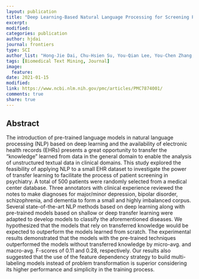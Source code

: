 ```yaml
---
layout: publication
title: "Deep Learning-Based Natural Language Processing for Screening Psychiatric Patients"
excerpt:
modified:
categories: publication
author: hjdai
journal: frontiers
type: SCI
author_list: "Hong-Jie Dai, Chu-Hsien Su, You-Qian Lee, You-Chen Zhang, Chen-Kai Wang, Chian-Jue Kuo, Chi-Shin Wu"
tags: [Biomedical Text Mining, Journal]
image:
  feature:
date: 2021-01-15
modified: 
link: https://www.ncbi.nlm.nih.gov/pmc/articles/PMC7874001/
comments: true
share: true
---
```


## Abstract

The introduction of pre-trained language models in natural language processing (NLP) based on deep learning and the availability of electronic health records (EHRs) presents a great opportunity to transfer the “knowledge” learned from data in the general domain to enable the analysis of unstructured textual data in clinical domains. This study explored the feasibility of applying NLP to a small EHR dataset to investigate the power of transfer learning to facilitate the process of patient screening in psychiatry. A total of 500 patients were randomly selected from a medical center database. Three annotators with clinical experience reviewed the notes to make diagnoses for major/minor depression, bipolar disorder, schizophrenia, and dementia to form a small and highly imbalanced corpus. Several state-of-the-art NLP methods based on deep learning along with pre-trained models based on shallow or deep transfer learning were adapted to develop models to classify the aforementioned diseases. We hypothesized that the models that rely on transferred knowledge would be expected to outperform the models learned from scratch. The experimental results demonstrated that the models with the pre-trained techniques outperformed the models without transferred knowledge by micro-avg. and macro-avg. F-scores of 0.11 and 0.28, respectively. Our results also suggested that the use of the feature dependency strategy to build multi-labeling models instead of problem transformation is superior considering its higher performance and simplicity in the training process.